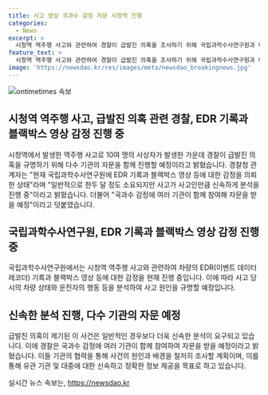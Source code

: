 ```yaml
---
title: 사고 영상 국과수 감정 자문 시청역 진행
categories:
  - News
excerpt: >
  시청역 역주행 사고와 관련하여 경찰이 급발진 의혹을 조사하기 위해 국립과학수사연구원과 다른 기관들의 자문을 받을 예정이라고 밝혔습니다. 경찰은 EDR 기록과 블랙박스 영상 등을 분석하고, 여러 기관이 함께 참여해 자문을 받을 예정이라고 전했습니다. 사고 조사는 신속하게 진행 중이며, 시민들의 제보를 기다리고 있습니다. (150자)
feature_text: >
  시청역 역주행 사고와 관련하여 경찰이 급발진 의혹을 조사하기 위해 국립과학수사연구원과 다른 기관들의 자문을 받을 예정이라고 밝혔습니다. 경찰은 EDR 기록과 블랙박스 영상 등을 분석하고, 여러 기관이 함께 참여해 자문을 받을 예정이라고 전했습니다. 사고 조사는 신속하게 진행 중이며, 시민들의 제보를 기다리고 있습니다. (150자)
image: 'https://newsdao.kr/res/images/meta/newsdao_breakingnews.jpg'
---
```


<p><img src="https://newsdao.kr/res/images/meta/newsdao_breakingnews.jpg" alt="ontimetimes 속보" /></p>

<h2>시청역 역주행 사고, 급발진 의혹 관련 경찰, EDR 기록과 블랙박스 영상 감정 진행 중</h2>

<p data-ke-size="size16">시청역에서 발생한 역주행 사고로 10여 명의 사상자가 발생한 가운데 경찰이 급발진 의혹을 규명하기 위해 다수 기관의 자문을 함께 진행할 예정이라고 밝혔습니다. 경찰청 관계자는 "현재 국립과학수사연구원에 EDR 기록과 블랙박스 영상 등에 대한 감정을 의뢰한 상태"라며 "일반적으로 한두 달 정도 소요되지만 사고가 사고인만큼 신속하게 분석을 진행 중"이라고 밝혔습니다. 더불어 "국과수 감정에 여러 기관이 함께 참여해 자문을 받을 예정"이라고 덧붙였습니다.</p>

<h2>국립과학수사연구원, EDR 기록과 블랙박스 영상 감정 진행 중</h2>

<p data-ke-size="size16">국립과학수사연구원에서는 시청역 역주행 사고와 관련하여 차량의 EDR(이벤트 데이터 레코더) 기록과 블랙박스 영상 등에 대한 감정을 현재 진행 중입니다. 이에 따라 사고 당시의 차량 상태와 운전자의 행동 등을 분석하여 사고 원인을 규명할 예정입니다.</p>

<h2>신속한 분석 진행, 다수 기관의 자문 예정</h2>

<p data-ke-size="size16">급발진 의혹이 제기된 이 사건은 일반적인 경우보다 더욱 신속한 분석이 요구되고 있습니다. 이에 경찰은 국과수 감정에 여러 기관이 함께 참여하여 자문을 받을 예정이라고 밝혔습니다. 이들 기관의 협력을 통해 사건의 원인과 배경을 철저히 조사할 계획이며, 이를 통해 유관 기관 및 대중에 대한 신속하고 정확한 정보 제공을 목표로 하고 있습니다.</p>
실시간 뉴스 속보는, <a href="https://newsdao.kr" rel="dofollow">https://newsdao.kr</a>


